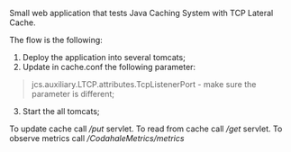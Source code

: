 Small web application that tests Java Caching System with TCP Lateral Cache.

The flow is the following:
1. Deploy the application into several tomcats;
2. Update in cache.conf the following parameter:
> jcs.auxiliary.LTCP.attributes.TcpListenerPort - make sure the parameter is different;
3. Start the all tomcats;

To update cache call _/put_ servlet.
To read from cache call _/get_ servlet.
To observe metrics call _/CodahaleMetrics/metrics_


